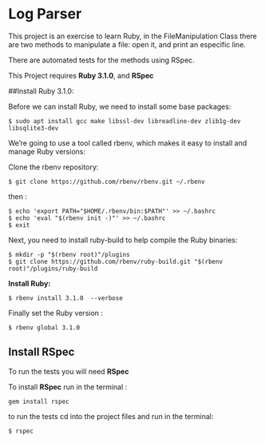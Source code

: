 
# Log Parser

This project is an exercise to learn Ruby, in the FileManipulation Class there are two methods to manipulate a file: open it, and print an especific line. 

There are automated tests for the methods using RSpec.

This Project requires **Ruby 3.1.0**, and **RSpec**

##Install Ruby 3.1.0:

Before we can install Ruby, we need to install some base packages:

    $ sudo apt install gcc make libssl-dev libreadline-dev zlib1g-dev libsqlite3-dev

We’re going to use a tool called rbenv, which makes it easy to install and manage Ruby versions:

Clone the rbenv repository:

    $ git clone https://github.com/rbenv/rbenv.git ~/.rbenv

then : 

    $ echo 'export PATH="$HOME/.rbenv/bin:$PATH"' >> ~/.bashrc
    $ echo 'eval "$(rbenv init -)"' >> ~/.bashrc
    $ exit

Next, you need to install ruby-build to help compile the Ruby binaries:

    $ mkdir -p "$(rbenv root)"/plugins
    $ git clone https://github.com/rbenv/ruby-build.git "$(rbenv root)"/plugins/ruby-build

**Install Ruby:**

    $ rbenv install 3.1.0  --verbose

Finally set the Ruby version :

    $ rbenv global 3.1.0

## Install RSpec

To run the tests you will need **RSpec**

To install **RSpec** run in the terminal :

    gem install rspec

to run the tests cd into the project files and run in the terminal:

    $ rspec
